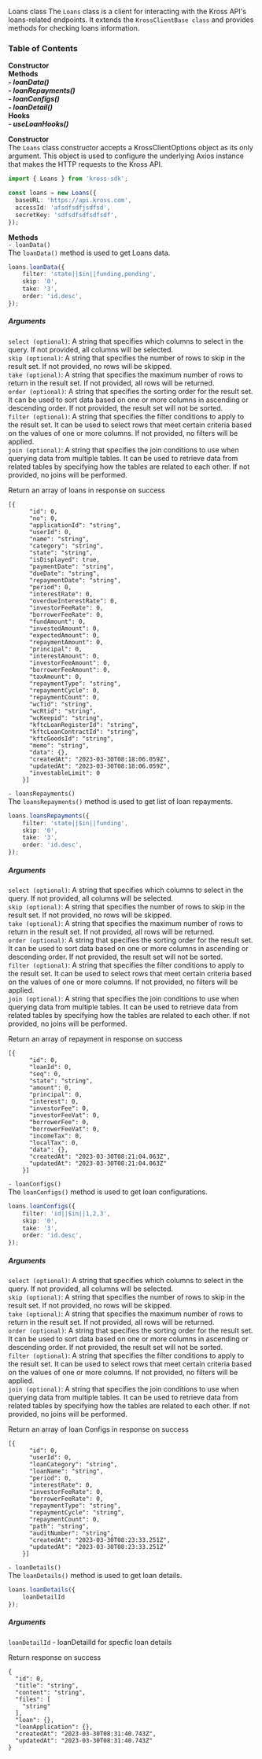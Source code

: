 Loans class
The `Loans` class is a client for interacting with the Kross API's loans-related endpoints. It extends the `KrossClientBase class` and provides methods for checking loans information.

### Table of Contents

**Constructor** <br/>
**Methods** <br/>
***- loanData()*** <br/>
***- loanRepayments()*** <br/>
***- loanConfigs()*** <br/>
***- loanDetail()*** <br/>
**Hooks** <br/>
***- useLoanHooks()***

**Constructor** <br/>
The `Loans` class constructor accepts a KrossClientOptions object as its only argument. This object is used to configure the underlying Axios instance that makes the HTTP requests to the Kross API.

```ts
import { Loans } from 'kross-sdk';

const loans = new Loans({
  baseURL: 'https://api.kross.com',
  accessId: 'afsdfsdfjsdfsd',
  secretKey: 'sdfsdfsdfsdfsdf',
});
```

**Methods** <br/>
`- loanData()` <br/>
The `loanData()` method is used to get Loans data.

```ts
loans.loanData({
    filter: 'state||$in||funding,pending',
    skip: '0',
    take: '3',
    order: 'id.desc',
});
```
##### Arguments <br/>
`select (optional)`: A string that specifies which columns to select in the query. If not provided, all columns will be selected.<br/>
`skip (optional)`: A string that specifies the number of rows to skip in the result set. If not provided, no rows will be skipped.<br/>
`take (optional)`: A string that specifies the maximum number of rows to return in the result set. If not provided, all rows will be returned.<br/>
`order (optional)`: A string that specifies the sorting order for the result set. It can be used to sort data based on one or more columns in ascending or descending order. If not provided, the result set will not be sorted.<br/>
`filter (optional)`: A string that specifies the filter conditions to apply to the result set. It can be used to select rows that meet certain criteria based on the values of one or more columns. If not provided, no filters will be applied.<br/>
`join (optional)`: A string that specifies the join conditions to use when querying data from multiple tables. It can be used to retrieve data from related tables by specifying how the tables are related to each other. If not provided, no joins will be performed.<br/>

Return an array of loans in response on success
```
[{
      "id": 0,
      "no": 0,
      "applicationId": "string",
      "userId": 0,
      "name": "string",
      "category": "string",
      "state": "string",
      "isDisplayed": true,
      "paymentDate": "string",
      "dueDate": "string",
      "repaymentDate": "string",
      "period": 0,
      "interestRate": 0,
      "overdueInterestRate": 0,
      "investorFeeRate": 0,
      "borrowerFeeRate": 0,
      "fundAmount": 0,
      "investedAmount": 0,
      "expectedAmount": 0,
      "repaymentAmount": 0,
      "principal": 0,
      "interestAmount": 0,
      "investorFeeAmount": 0,
      "borrowerFeeAmount": 0,
      "taxAmount": 0,
      "repaymentType": "string",
      "repaymentCycle": 0,
      "repaymentCount": 0,
      "wcTid": "string",
      "wcRtid": "string",
      "wcKeepid": "string",
      "kftcLoanRegisterId": "string",
      "kftcLoanContractId": "string",
      "kftcGoodsId": "string",
      "memo": "string",
      "data": {},
      "createdAt": "2023-03-30T08:18:06.059Z",
      "updatedAt": "2023-03-30T08:18:06.059Z",
      "investableLimit": 0
    }]
```

`- loansRepayments()` <br/>
The `loansRepayments()` method is used to get list of loan repayments.

```ts
loans.loansRepayments({
    filter: 'state||$in||funding',
    skip: '0',
    take: '3',
    order: 'id.desc',
});
```

##### Arguments
`select (optional)`: A string that specifies which columns to select in the query. If not provided, all columns will be selected.<br/>
`skip (optional)`: A string that specifies the number of rows to skip in the result set. If not provided, no rows will be skipped.<br/>
`take (optional)`: A string that specifies the maximum number of rows to return in the result set. If not provided, all rows will be returned.<br/>
`order (optional)`: A string that specifies the sorting order for the result set. It can be used to sort data based on one or more columns in ascending or descending order. If not provided, the result set will not be sorted.<br/>
`filter (optional)`: A string that specifies the filter conditions to apply to the result set. It can be used to select rows that meet certain criteria based on the values of one or more columns. If not provided, no filters will be applied.<br/>
`join (optional)`: A string that specifies the join conditions to use when querying data from multiple tables. It can be used to retrieve data from related tables by specifying how the tables are related to each other. If not provided, no joins will be performed.<br/>

Return an array of repayment in response on success
```
[{
      "id": 0,
      "loanId": 0,
      "seq": 0,
      "state": "string",
      "amount": 0,
      "principal": 0,
      "interest": 0,
      "investorFee": 0,
      "investorFeeVat": 0,
      "borrowerFee": 0,
      "borrowerFeeVat": 0,
      "incomeTax": 0,
      "localTax": 0,
      "data": {},
      "createdAt": "2023-03-30T08:21:04.063Z",
      "updatedAt": "2023-03-30T08:21:04.063Z"
    }]
``` 
`- loanConfigs()` <br/>
The `loanConfigs()` method is used to get loan configurations.

```ts
loans.loanConfigs({
    filter: 'id||$in||1,2,3',
    skip: '0',
    take: '3',
    order: 'id.desc',
});
```

##### Arguments

`select (optional)`: A string that specifies which columns to select in the query. If not provided, all columns will be selected.<br/>
`skip (optional)`: A string that specifies the number of rows to skip in the result set. If not provided, no rows will be skipped.<br/>
`take (optional)`: A string that specifies the maximum number of rows to return in the result set. If not provided, all rows will be returned.<br/>
`order (optional)`: A string that specifies the sorting order for the result set. It can be used to sort data based on one or more columns in ascending or descending order. If not provided, the result set will not be sorted.<br/>
`filter (optional)`: A string that specifies the filter conditions to apply to the result set. It can be used to select rows that meet certain criteria based on the values of one or more columns. If not provided, no filters will be applied.<br/>
`join (optional)`: A string that specifies the join conditions to use when querying data from multiple tables. It can be used to retrieve data from related tables by specifying how the tables are related to each other. If not provided, no joins will be performed.<br/>

Return an array of loan Configs in response on success
```
[{
      "id": 0,
      "userId": 0,
      "loanCategory": "string",
      "loanName": "string",
      "period": 0,
      "interestRate": 0,
      "investorFeeRate": 0,
      "borrowerFeeRate": 0,
      "repaymentType": "string",
      "repaymentCycle": "string",
      "repaymentCount": 0,
      "path": "string",
      "auditNumber": "string",
      "createdAt": "2023-03-30T08:23:33.251Z",
      "updatedAt": "2023-03-30T08:23:33.251Z"
    }]
``` 

`- loanDetails()` <br/>
The `loanDetails()` method is used to get loan details.

```ts
loans.loanDetails({
    loanDetailId
});
```

##### Arguments

`loanDetailId` - loanDetailId for specfic loan details  <br/>


Return response on success
```
{
  "id": 0,
  "title": "string",
  "content": "string",
  "files": [
    "string"
  ],
  "loan": {},
  "loanApplication": {},
  "createdAt": "2023-03-30T08:31:40.743Z",
  "updatedAt": "2023-03-30T08:31:40.743Z"
}
``` 

